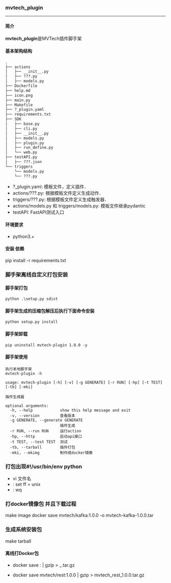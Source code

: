 ### mvtech_plugin

---

#### 简介

**mvtech_plugin**是MVTech插件脚手架

#### 基本架构结构

```txt
.
├── actions
│   ├── __init__.py
│   ├── ???.py     
│   ├── models.py
├── Dockerfile
├── help.md
├── icon.png
├── main.py
├── Makefile
├── ?_plugin.yaml
├── requirements.txt
├── SDK
│   ├── base.py
│   ├── cli.py
│   ├── __init__.py
│   ├── models.py
│   ├── plugin.py
│   ├── run_define.py
│   └── web.py
├── testAPI.py
│   ├── ???.json
└── triggers
    └── models.py
    └── ???.py
```

- ?_plugin.yaml: 模板文件，定义插件．
- actions/???.py: 根据模板文件定义生成动作．
- triggers/???.py: 根据模板文件定义生成触发器．
- actions/models.py 和 triggers/models.py: 模板文件继承pydantic
- testAPI: FastAPI测试入口

#### 环境要求

- python3.+

#### 安装 依赖

pip install -r requirements.txt

### 脚手架离线自定义打包安装

#### 脚手架打包

    python .\setup.py sdist

#### 脚手架生成的压缩包解压后执行下面命令安装

    python setup.py install

#### 脚手架卸载

    pip uninstall mvtech-plugin 1.0.0 -y

#### 脚手架使用

    执行本地脚手架
    mvtech-plugin -h

```
usage: mvtech-plugin [-h] [-v] [-g GENERATE] [-r RUN] [-hp] [-t TEST] [-tb] [-mki]

插件生成器

optional arguments:
  -h, --help            show this help message and exit
  -v, --version         查看版本
  -g GENERATE, --generate GENERATE
                        插件生成
  -r RUN, --run RUN     运行action
  -hp, --http           启动api接口
  -t TEST, --test TEST  测试
  -tb, --tarball        插件打包
  -mki, --mkimg         制作成docker镜像     
```  

### 打包出现#!/usr/bin/env python 
- vi 文件名
- : set ff = unix
- : wq

### 打docker镜像包 并且下载过程
make image
docker save mvtech/kafka:1.0.0 -o mvtech-kafka-1.0.0.tar

### 生成系统安装包
make tarball

#### 离线打Docker包

- docker save <myimage>:<tag> | gzip > <myimage>_<tag>.tar.gz

- docker save mvtech/rest:1.0.0 | gzip > mvtech_rest_1.0.0.tar.gz
